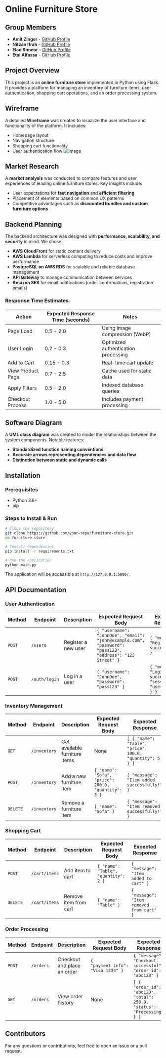 # Online Furniture Store

## Group Members
- **Amit Zinger** - [GitHub Profile](https://github.com/Amit-Zinger)
- **Nitzan Ifrah** - [GitHub Profile](https://github.com/nitzanifrah)
- **Elad Shneor** - [GitHub Profile](https://github.com/EladShneor)
- **Etai Alfassa** - [GitHub Profile](https://github.com/EtaiAlfassa)

## Project Overview
This project is an **online furniture store** implemented in Python using Flask. It provides a platform for managing an inventory of furniture items, user authentication, shopping cart operations, and an order processing system.

## Wireframe
A detailed **Wireframe** was created to visualize the user interface and functionality of the platform. It includes:
- Homepage layout
- Navigation structure
- Shopping cart functionality
- User authentication flow
  ![image](https://github.com/user-attachments/assets/4fcc3810-3252-4165-bedb-2c7fcb2099c7)


## Market Research
A **market analysis** was conducted to compare features and user experiences of leading online furniture stores. Key insights include:
- User expectations for **fast navigation** and **efficient filtering**
- Placement of elements based on common UX patterns
- Competitive advantages such as **discounted bundles and custom furniture options**

## Backend Planning
The backend architecture was designed with **performance, scalability, and security** in mind. We chose:
- **AWS CloudFront** for static content delivery
- **AWS Lambda** for serverless computing to reduce costs and improve performance
- **PostgreSQL on AWS RDS** for scalable and reliable database management
- **API Gateway** to manage communication between services
- **Amazon SES** for email notifications (order confirmations, registration emails)

### **Response Time Estimates**
| Action | Expected Response Time (seconds) | Notes |
|--------|--------------------------------|-------|
| Page Load | 0.5 - 2.0 | Using image compression (WebP) |
| User Login | 0.2 - 0.3 | Optimized authentication processing |
| Add to Cart | 0.15 - 0.3 | Real-time cart update |
| View Product Page | 0.7 - 2.5 | Cache used for static data |
| Apply Filters | 0.5 - 2.0 | Indexed database queries |
| Checkout Process | 1.0 - 5.0 | Includes payment processing |

## Software Diagram
A **UML class diagram** was created to model the relationships between the system components. Notable features:
- **Standardized function naming conventions**
- **Accurate arrows representing dependencies and data flow**
- **Distinction between static and dynamic calls**

## Installation

### Prerequisites
- Python 3.8+
- pip

### Steps to Install & Run
```bash
# Clone the repository
git clone https://github.com/your-repo/furniture-store.git
cd furniture-store

# Install dependencies
pip install -r requirements.txt

# Run the application
python main.py
```
The application will be accessible at `http://127.0.0.1:5000/`.

## API Documentation
### User Authentication
| Method | Endpoint | Description | Expected Request Body | Expected Response |
|--------|---------|-------------|------------------|------------------|
| `POST` | `/users` | Register a new user | `{ "username": "JohnDoe", "email": "john@example.com", "password": "pass123", "address": "123 Street" }` | `{ "message": "Registration successful!" }` |
| `POST` | `/auth/login` | Log in a user | `{ "username": "JohnDoe", "password": "pass123" }` | `{ "message": "Login successful!", "session": { "user_id": 1 } }` |

### Inventory Management
| Method | Endpoint | Description | Expected Request Body | Expected Response |
|--------|---------|-------------|------------------|------------------|
| `GET` | `/inventory` | Get available furniture items | None | `[ { "name": "Table", "price": 100.0, "quantity": 5 } ]` |
| `POST` | `/inventory` | Add a new furniture item | `{ "name": "Sofa", "price": 200.0, "quantity": 3 }` | `{ "message": "Item added successfully!" }` |
| `DELETE` | `/inventory` | Remove a furniture item | `{ "name": "Sofa" }` | `{ "message": "Item removed successfully!" }` |

### Shopping Cart
| Method | Endpoint | Description | Expected Request Body | Expected Response |
|--------|---------|-------------|------------------|------------------|
| `POST` | `/cart/items` | Add item to cart | `{ "name": "Table", "quantity": 2 }` | `{ "message": "Item added to cart" }` |
| `DELETE` | `/cart/items` | Remove item from cart | `{ "name": "Table" }` | `{ "message": "Item removed from cart" }` |

### Order Processing
| Method | Endpoint | Description | Expected Request Body | Expected Response |
|--------|---------|-------------|------------------|------------------|
| `POST` | `/orders` | Checkout and place an order | `{ "payment_info": "Visa 1234" }` | `{ "message": "Checkout successful", "order_id": "abc123" }` |
| `GET` | `/orders` | View order history | None | `[ { "order_id": "abc123", "total": 250.0, "status": "Processing" } ]` |

## Contributors
For any questions or contributions, feel free to open an issue or a pull request.

